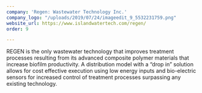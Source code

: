 ```yaml
---
company: 'Regen: Wastewater Technology Inc.'
company_logo: "/uploads/2019/07/24/imageedit_9_5532231759.png"
website_url: https://www.islandwatertech.com/regen/
order: 9

---
```

REGEN is the only wastewater technology that improves treatment processes resulting from its advanced composite polymer materials that increase biofilm productivity. A distribution model with a “drop in” solution allows for cost effective execution using low energy inputs and bio-electric sensors for increased control of treatment processes surpassing any existing technology.